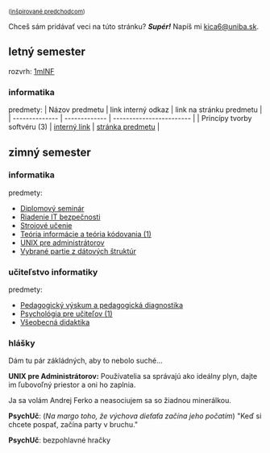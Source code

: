 <small> ([inšpirované predchodcom](https://hranolkyshamburgerom.sk)) </small>

Chceš sám pridávať veci na túto stránku? ___Supér!___ Napíš mi <kica6@uniba.sk>.

## letný semester

rozvrh: [1mINF](https://candle.fmph.uniba.sk/kruzky/1mINF)

### informatika

predmety:
| Názov predmetu | link interný odkaz | link na stránku predmetu |
| -------------- | ------------- | ------------------------ |
| Princípy tvorby softvéru (3) | [interný link](/minf/principy-tvorby-softveru-3) | [stránka predmetu](http://www.dcs.fmph.uniba.sk/~kosticova/202324/pts3.html) |

## zimný semester

### informatika

predmety:

- [Diplomový seminár](/minf/diplomovy-seminar)
- [Riadenie IT bezpečnosti](/minf/riadenie-it-bezpecnosti)
- [Strojové učenie](/minf/strojove-ucenie)
- [Teória informácie a teória kódovania (1)](/minf/teoria-informacie-a-kodovania-1)
- [UNIX pre administrátorov](/minf/unix-pre-administratorov)
- [Vybrané partie z dátových štruktúr](/minf/vybrane-partie-z-datovych-struktur)

### učiteľstvo informatiky

predmety:
- [Pedagogický výskum a pedagogická diagnostika](puin/pedagogicky-vyskum-a-pedagogicka-diagnostika)
- [Psychológia pre učiteľov (1)](puin/psychologia-pre-ucitelov)
- [Všeobecná didaktika](puin/vseobecna-didaktika)


### hlášky

Dám tu pár zákládných, aby to nebolo suché...

__UNIX pre Administrátorov:__ Používatelia sa správajú ako ideálny plyn, dajte im ľubovoľný priestor a oni ho zaplnia.

Ja sa volám Andrej Ferko a neasociujem sa so žiadnou minerálkou.

__PsychUč__: (_Na margo toho, že výchova dieťaťa začína jeho počatím_) "Keď si chcete pospať, začína party v bruchu."

__PsychUč__: bezpohlavné hračky

